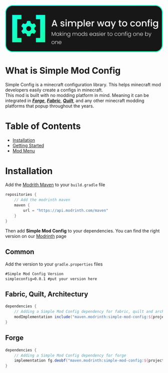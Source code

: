<link href="/Simple-Mod-Config/style.min.css" rel="stylesheet">
<link rel="shortcut icon" href="/Simple-Mod-Config/images/Simple Config Logo.svg" type="image/x-icon">

![Simple Config Banner.svg](docs/images%2FSimple%20Config%20Banner.svg)

# What is Simple Mod Config

Simple Config is a minecraft configuration library.
This helps minecraft mod developers easily create a configs in minecraft.   
This mod is built with no modding platform in mind. Meaning it can be integrated in
**_[Forge](https://files.minecraftforge.net)_**,
**_[Fabric](https://fabricmc.net/develop)_**,
**_[Quilt](https://quiltmc.org)_**,
and any other minecraft modding platforms that popup throughout the years.

# Table of Contents

- [Installation](#installation)
- [Getting Started](https://dcmanproductions.github.io/Simple-Mod-Config/getting-started)
- [Mod Menu](https://dcmanproductions.github.io/Simple-Mod-Config/modmenu)

# Installation

Add the [Modrith Maven](https://docs.modrinth.com/docs/tutorials/maven/) to your `build.gradle` file

```groovy
repositories {
    // Add the modrinth maven
    maven {
        url = "https://api.modrinth.com/maven"
    }
}
```

Then add **Simple Mod Config** to your dependencies. You can find the right version on
our [Modrinth](https://modrinth.com/mod/fluidui) page

## Common

Add the version to your `gradle.properties` files

```properties
#Simple Mod Config Version
simpleconfig=0.0.1 #put your version here
```

## Fabric, Quilt, Architectury

```groovy
dependencies {
    // Adding a Simple Mod Config dependency for fabric, quilt and architectury
    modImplementation include("maven.modrinth:simple-mod-config:${project.simpleconfig}")
}
```

## Forge

```groovy
dependencies {
    // Adding a Simple Mod Config dependency for forge
    implementation fg.deobf("maven.modrinth:simple-mod-config:${project.simpleconfig}")
}
```